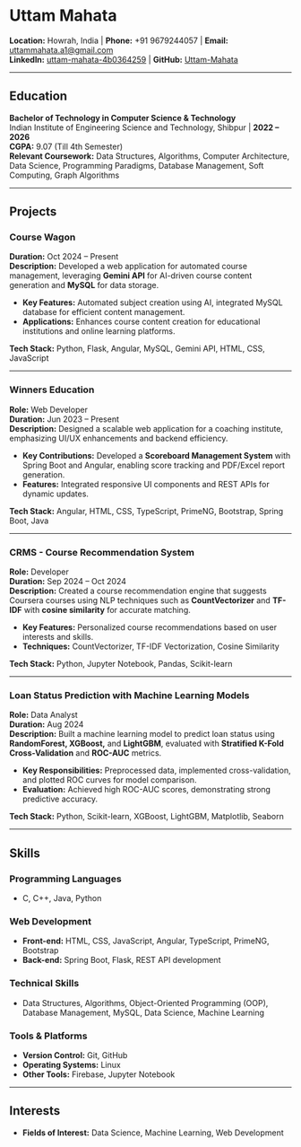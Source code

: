 # Uttam Mahata

**Location:** Howrah, India | **Phone:** +91 9679244057 | **Email:** uttammahata.a1@gmail.com  
**LinkedIn:** [uttam-mahata-4b0364259](https://www.linkedin.com/in/uttam-mahata-4b0364259/) | **GitHub:** [Uttam-Mahata](https://github.com/Uttam-Mahata)

---

## Education

**Bachelor of Technology in Computer Science & Technology**  
Indian Institute of Engineering Science and Technology, Shibpur | **2022 – 2026**  
**CGPA:** 9.07 (Till 4th Semester)  
**Relevant Coursework:** Data Structures, Algorithms, Computer Architecture, Data Science, Programming Paradigms, Database Management, Soft Computing, Graph Algorithms

---

## Projects

### Course Wagon  
**Duration:** Oct 2024 – Present  
**Description:** Developed a web application for automated course management, leveraging **Gemini API** for AI-driven course content generation and **MySQL** for data storage.

- **Key Features:** Automated subject creation using AI, integrated MySQL database for efficient content management.
- **Applications:** Enhances course content creation for educational institutions and online learning platforms.

**Tech Stack:** Python, Flask, Angular, MySQL, Gemini API, HTML, CSS, JavaScript

---

### Winners Education  
**Role:** Web Developer  
**Duration:** Jun 2023 – Present  
**Description:** Designed a scalable web application for a coaching institute, emphasizing UI/UX enhancements and backend efficiency.

- **Key Contributions:** Developed a **Scoreboard Management System** with Spring Boot and Angular, enabling score tracking and PDF/Excel report generation.
- **Features:** Integrated responsive UI components and REST APIs for dynamic updates.

**Tech Stack:** Angular, HTML, CSS, TypeScript, PrimeNG, Bootstrap, Spring Boot, Java

---

### CRMS - Course Recommendation System  
**Role:** Developer  
**Duration:** Sep 2024 – Oct 2024  
**Description:** Created a course recommendation engine that suggests Coursera courses using NLP techniques such as **CountVectorizer** and **TF-IDF** with **cosine similarity** for accurate matching.

- **Key Features:** Personalized course recommendations based on user interests and skills.
- **Techniques:** CountVectorizer, TF-IDF Vectorization, Cosine Similarity

**Tech Stack:** Python, Jupyter Notebook, Pandas, Scikit-learn

---

### Loan Status Prediction with Machine Learning Models  
**Role:** Data Analyst  
**Duration:** Aug 2024  
**Description:** Built a machine learning model to predict loan status using **RandomForest, XGBoost,** and **LightGBM**, evaluated with **Stratified K-Fold Cross-Validation** and **ROC-AUC** metrics.

- **Key Responsibilities:** Preprocessed data, implemented cross-validation, and plotted ROC curves for model comparison.
- **Evaluation:** Achieved high ROC-AUC scores, demonstrating strong predictive accuracy.

**Tech Stack:** Python, Scikit-learn, XGBoost, LightGBM, Matplotlib, Seaborn

---

## Skills

### Programming Languages
- C, C++, Java, Python

### Web Development
- **Front-end:** HTML, CSS, JavaScript, Angular, TypeScript, PrimeNG, Bootstrap
- **Back-end:** Spring Boot, Flask, REST API development

### Technical Skills
-  Data Structures, Algorithms, Object-Oriented Programming (OOP), Database Management, MySQL, Data Science, Machine Learning

### Tools & Platforms
- **Version Control:** Git, GitHub
- **Operating Systems:** Linux
- **Other Tools:** Firebase, Jupyter Notebook

---

## Interests

- **Fields of Interest:** Data Science, Machine Learning, Web Development
